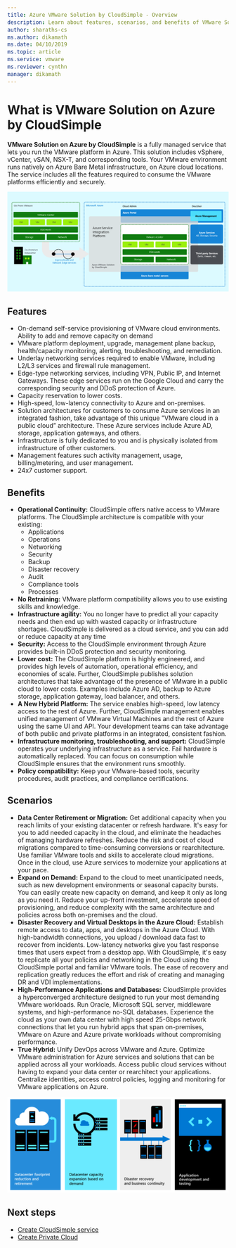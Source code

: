 ```yaml
---
title: Azure VMware Solution by CloudSimple - Overview 
description: Learn about features, scenarios, and benefits of VMware Solution on Azure by CloudSimple service.  
author: sharaths-cs 
ms.author: dikamath 
ms.date: 04/10/2019 
ms.topic: article 
ms.service: vmware 
ms.reviewer: cynthn 
manager: dikamath 
---
```

# What is VMware Solution on Azure by CloudSimple

**VMware Solution on Azure by CloudSimple** is a fully managed service that lets you run the VMware platform in Azure. This solution includes vSphere, vCenter, vSAN, NSX-T, and corresponding tools.
Your VMware environment runs natively on Azure Bare Metal infrastructure, on Azure cloud locations. The service includes all the features required to consume the VMware platforms efficiently and securely.

![VMware Solution on Azure by CloudSimple Overview](media/azure-vmware-solution-by-cloudsimple.png)

## Features

* On-demand self-service provisioning of VMware cloud environments. Ability to add and remove capacity on demand
* VMware platform deployment, upgrade, management plane backup, health/capacity monitoring, alerting, troubleshooting, and remediation.
* Underlay networking services required to enable VMware, including L2/L3 services and firewall rule management.
* Edge-type networking services, including VPN, Public IP, and Internet Gateways. These edge services run on the Google Cloud and carry the corresponding security and DDoS protection of Azure.
* Capacity reservation to lower costs.
* High-speed, low-latency connectivity to Azure and on-premises.
* Solution architectures for customers to consume Azure services in an integrated fashion, take advantage of this unique "VMware cloud in a public cloud” architecture. These Azure services include Azure AD, storage, application gateways, and others.
* Infrastructure is fully dedicated to you and is physically isolated from infrastructure of other customers.
* Management features such activity management, usage, billing/metering, and user management.
* 24x7 customer support.

## Benefits

* **Operational Continuity:** CloudSimple offers native access to VMware platforms. The CloudSimple architecture is compatible with your existing:
  * Applications
  * Operations
  * Networking
  * Security
  * Backup
  * Disaster recovery
  * Audit
  * Compliance tools
  * Processes
* **No Retraining:** VMware platform compatibility allows you to use existing skills and knowledge.
* **Infrastructure agility:** You no longer have to predict all your capacity needs and then end up with wasted capacity or infrastructure shortages. CloudSimple is delivered as a cloud service, and you can add or reduce capacity at any time
* **Security:** Access to the CloudSimple environment through Azure provides built-in DDoS protection and security monitoring.
* **Lower cost:** The CloudSimple platform is highly engineered, and provides high levels of automation, operational efficiency, and economies of scale. Further, CloudSimple publishes solution architectures that take advantage of the presence of VMware in a public cloud to lower costs. Examples include Azure AD, backup to Azure storage, application gateway, load balancer, and others.
* **A New Hybrid Platform:** The service enables high-speed, low latency access to the rest of Azure. Further, CloudSimple management enables unified management of VMware Virtual Machines and the rest of Azure using the same UI and API. Your development teams can take advantage of both public and private platforms in an integrated, consistent fashion.
* **Infrastructure monitoring, troubleshooting, and support:** CloudSimple operates your underlying infrastructure as a service. Fail hardware is automatically replaced. You can focus on consumption while CloudSimple ensures that the environment runs smoothly.
* **Policy compatibility:** Keep your VMware-based tools, security procedures, audit practices, and compliance certifications.

## Scenarios

* **Data Center Retirement or Migration:** Get additional capacity when you reach limits of your existing datacenter or refresh hardware. It's easy for you to add needed capacity in the cloud, and eliminate the headaches of managing hardware refreshes. Reduce the risk and cost of cloud migrations compared to time-consuming conversions or rearchitecture. Use familiar VMware tools and skills to accelerate cloud migrations. Once in the cloud, use Azure services to modernize your applications at your pace.
* **Expand on Demand:** Expand to the cloud to meet unanticipated needs, such as new development environments or seasonal capacity bursts. You can easily create new capacity on demand, and keep it only as long as you need it. Reduce your up-front investment, accelerate speed of provisioning, and reduce complexity with the same architecture and policies across both on-premises and the cloud.
* **Disaster Recovery and Virtual Desktops in the Azure Cloud:** Establish remote access to data, apps, and desktops in the Azure Cloud. With high-bandwidth connections, you upload / download data fast to recover from incidents. Low-latency networks give you fast response times that users expect from a desktop app. With CloudSimple, it's easy to replicate all your policies and networking in the Cloud using the CloudSimple portal and familiar VMware tools. The ease of recovery and replication greatly reduces the effort and risk of creating and managing DR and VDI implementations.
* **High-Performance Applications and Databases:** CloudSimple provides a hyperconverged architecture designed to run your most demanding VMware workloads. Run Oracle, Microsoft SQL server, middleware systems, and high-performance no-SQL databases. Experience the cloud as your own data center with high speed 25-Gbps network connections that let you run hybrid apps that span on-premises, VMware on Azure and Azure private workloads without compromising performance.
* **True Hybrid:** Unify DevOps across VMware and Azure. Optimize VMware administration for Azure services and solutions that can be applied across all your workloads. Access public cloud services without having to expand your data center or rearchitect your applications. Centralize identities, access control policies, logging and monitoring for VMware applications on Azure.

![Scenarios](media/cloudsimple-scenarios.png)

## Next steps

* [Create CloudSimple service](quickstart-create-cloudsimple-service.md)
* [Create Private Cloud](quickstart-create-private-cloud.md)